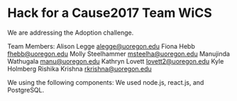 # Hack for a Cause2017 Team WiCS

We are addressing the Adoption challenge.

Team Members:
Alison Legge            alegge@uoregon.edu
Fiona Hebb              fhebb@uoregon.edu
Molly Steelhammer       msteelha@uoregon.edu
Manujinda Wathugala     manu@uoregon.edu
Kathryn Lovett          lovett2@uoregon.edu
Kyle Holmberg
Rishika Krishna         rkrishna@uoregon.edu

We using the following components:
We used node.js, react.js, and PostgreSQL.

